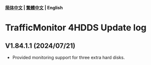 **[简体中文](./update_log.md) | [繁體中文](./update_log_zh-tw.md) | English**

# TrafficMonitor 4HDDS Update log
## V1.84.1.1 (2024/07/21)

* Provided monitoring support for three extra hard disks.

